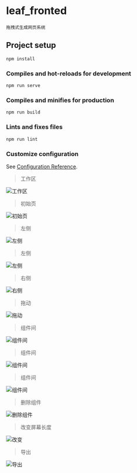 # leaf_fronted
```
拖拽式生成网页系统
```
## Project setup
```
npm install
```

### Compiles and hot-reloads for development
```
npm run serve
```

### Compiles and minifies for production
```
npm run build
```

### Lints and fixes files
```
npm run lint
```

### Customize configuration
See [Configuration Reference](https://cli.vuejs.org/config/).

>工作区

![工作区](https://github.com/yewanting/Leaf_Frontend/blob/master/img/workHome.png)

>初始页

![初始页](https://github.com/yewanting/Leaf_Frontend/blob/master/img/home.png)

>左侧

![左侧](https://github.com/yewanting/Leaf_Frontend/blob/master/img/lookLeft.png)

>左侧

![左侧](https://github.com/yewanting/Leaf_Frontend/blob/master/img/lookLeft2.png)

>右侧

![右侧](https://github.com/yewanting/Leaf_Frontend/blob/master/img/right.png)

>拖动

![拖动](https://github.com/yewanting/Leaf_Frontend/blob/master/img/drag.png)

>组件间

![组件间](https://github.com/yewanting/Leaf_Frontend/blob/master/img/compare1.png)

>组件间

![组件间](https://github.com/yewanting/Leaf_Frontend/blob/master/img/compare2.png)

>组件间

![组件间](https://github.com/yewanting/Leaf_Frontend/blob/master/img/compare3.png)

>删除组件

![删除组件](https://github.com/yewanting/Leaf_Frontend/blob/master/img/delete.png)


>改变屏幕长度

![改变](https://github.com/yewanting/Leaf_Frontend/blob/master/img/long.png)

>导出

![导出](https://github.com/yewanting/Leaf_Frontend/blob/master/img/zip.png)
